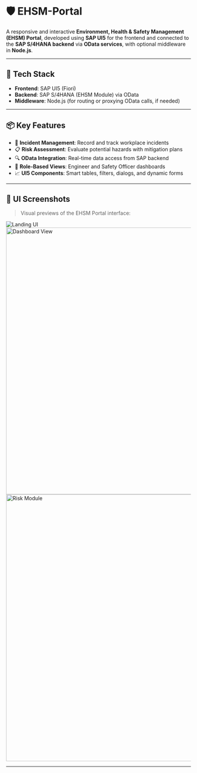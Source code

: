 # 🛡️ EHSM-Portal

A responsive and interactive **Environment, Health & Safety Management (EHSM) Portal**, developed using **SAP UI5** for the frontend and connected to the **SAP S/4HANA backend** via **OData services**, with optional middleware in **Node.js**.

---

## 🚀 Tech Stack

- **Frontend**: SAP UI5 (Fiori)
- **Backend**: SAP S/4HANA (EHSM Module) via OData
- **Middleware**: Node.js (for routing or proxying OData calls, if needed)

---

## 📦 Key Features

- 📑 **Incident Management**: Record and track workplace incidents
- 📋 **Risk Assessment**: Evaluate potential hazards with mitigation plans
- 🔍 **OData Integration**: Real-time data access from SAP backend
- 🎯 **Role-Based Views**: Engineer and Safety Officer dashboards
- 📈 **UI5 Components**: Smart tables, filters, dialogs, and dynamic forms

---

## 📸 UI Screenshots

> Visual previews of the EHSM Portal interface:

![Landing UI](https://github.com/user-attachments/assets/2aac7678-69a4-4f46-85c0-32ce5bc76f1d)
<br/>
<img width="1366" height="728" alt="Dashboard View" src="https://github.com/user-attachments/assets/cf006558-55ca-47c3-a94e-ec9aeef9eb9f" />
<br/>
<img width="1366" height="728" alt="Risk Module" src="https://github.com/user-attachments/assets/b458e814-c110-4162-b8ea-21fea328296e" />

---
